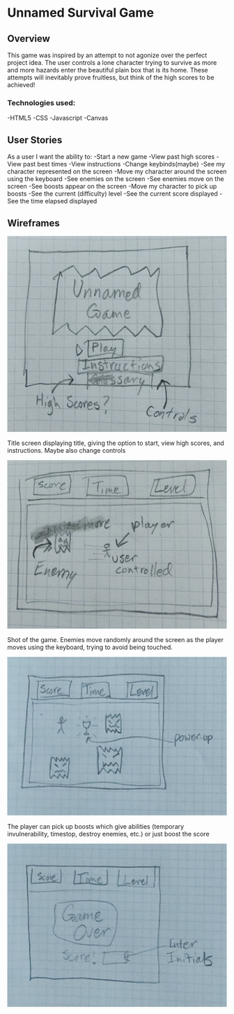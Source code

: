
# Unnamed Survival Game

## Overview

This game was inspired by an attempt to not agonize over the perfect project idea. The user controls a lone character trying to survive as more and more hazards enter the beautiful plain box that is its home. These attempts will inevitably prove fruitless, but think of the high scores to be achieved!

### Technologies used:
-HTML5
-CSS
-Javascript
-Canvas

## User Stories
As a user I want the ability to:
-Start a new game
-View past high scores
-View past best times
-View instructions
-Change keybinds(maybe)
-See my character represented on the screen
-Move my character around the screen using the keyboard
-See enemies on the screen
-See enemies move on the screen
-See boosts appear on the screen
-Move my character to pick up boosts
-See the current (difficulty) level
-See the current score displayed
-See the time elapsed displayed

## Wireframes

![TitleScreen](img/Title_Screen_Wireframe.jpg)

Title screen displaying title, giving the option to start, view high scores, and instructions. Maybe also change controls

![GameStart](img/Game_Start_Wireframe.jpg)

Shot of the game. Enemies move randomly around the screen as the player moves using the keyboard, trying to avoid being touched.

![LateGame](img/Later_Game_Wireframe.jpg)

The player can pick up boosts which give abilities (temporary invulnerability, timestop, destroy enemies, etc.) or just boost the score

![GameOver](img/Game_Over_Wireframe.jpg)



